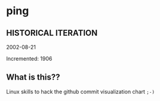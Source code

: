 # ping

## HISTORICAL ITERATION
2002-08-21

Incremented: 1906

## What is this?? 
Linux skills to hack the github commit visualization chart `;-)`
